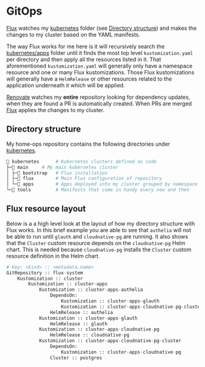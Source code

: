 # GitOps

[Flux](https://github.com/fluxcd/flux2) watches my [kubernetes](https://github.com/bjw-s-labs/home-ops/tree/main/kubernetes/) folder (see [Directory structure](#directory-structure)) and makes the changes to my cluster based on the YAML manifests.

The way Flux works for me here is it will recursively search the [kubernetes/apps](https://github.com/bjw-s-labs/home-ops/tree/main/kubernetes/apps) folder until it finds the most top level `kustomization.yaml` per directory and then apply all the resources listed in it. That aforementioned `kustomization.yaml` will generally only have a namespace resource and one or many Flux kustomizations. Those Flux kustomizations will generally have a `HelmRelease` or other resources related to the application underneath it which will be applied.

[Renovate](https://github.com/renovatebot/renovate) watches my **entire** repository looking for dependency updates, when they are found a PR is automatically created. When PRs are merged [Flux](https://github.com/fluxcd/flux2) applies the changes to my cluster.

## Directory structure

My home-ops repository contains the following directories under [kubernetes](https://github.com/bjw-s-labs/home-ops/tree/main/kubernetes/).

```sh
📁 kubernetes      # Kubernetes clusters defined as code
├─📁 main     # My main kubernetes cluster
│ ├─📁 bootstrap   # Flux installation
│ ├─📁 flux        # Main Flux configuration of repository
│ └─📁 apps        # Apps deployed into my cluster grouped by namespace (see below)
└─📁 tools         # Manifests that come in handy every now and then
```

## Flux resource layout

Below is a a high level look at the layout of how my directory structure with Flux works. In this brief example you are able to see that `authelia` will not be able to run until `glauth` and `cloudnative-pg` are running. It also shows that the `Cluster` custom resource depends on the `cloudnative-pg` Helm chart. This is needed because `cloudnative-pg` installs the `Cluster` custom resource definition in the Helm chart.

```python
# Key: <kind> :: <metadata.name>
GitRepository :: flux-system
    Kustomization :: cluster
        Kustomization :: cluster-apps
            Kustomization :: cluster-apps-authelia
                DependsOn:
                    Kustomization :: cluster-apps-glauth
                    Kustomization :: cluster-apps-cloudnative-pg-cluster
                HelmRelease :: authelia
            Kustomization :: cluster-apps-glauth
                HelmRelease :: glauth
            Kustomization :: cluster-apps-cloudnative-pg
                HelmRelease :: cloudnative-pg
            Kustomization :: cluster-apps-cloudnative-pg-cluster
                DependsOn:
                    Kustomization :: cluster-apps-cloudnative-pg
                Cluster :: postgres
```
